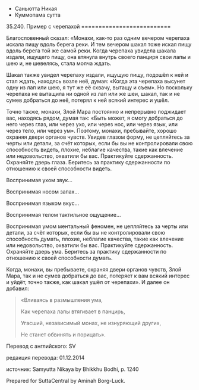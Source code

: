 









* Саньютта Никая
* Куммопама сутта


35\.240\. Пример с черепахой
\=\=\=\=\=\=\=\=\=\=\=\=\=\=\=\=\=\=\=\=\=\=\=\=\=\=



Благословенный сказал: «Монахи, как\-то раз одним вечером черепаха искала пищу вдоль берега реки\. И тем вечером шакал тоже искал пищу вдоль берега той же самой реки\. Когда черепаха увидела шакала издали, ищущего пищу, она втянула внутрь своего панциря свои лапы и шею и, не шевелясь, стала молча ждать\.


Шакал также увидел черепаху издали, ищущую пищу, подошёл к ней и стал ждать, находясь возле неё, думая: «Когда эта черепаха высунет одну из лап или шею, я тут же её схвачу, вытащу и съем»\. Но поскольку черепаха не вытащила ни одной из лап или же шеи, шакал, так и не сумев добраться до неё, потерял к ней всякий интерес и ушёл\.


Точно также, монахи, Злой Мара постоянно и непрерывно поджидает вас, находясь рядом, думая так: «Быть может, я смогу добраться до него через глаз, или через ухо, или через нос, или через язык, или через тело, или через ум»\. Поэтому, монахи, пребывайте, хорошо охраняя двери органов чувств\. Увидев глазом форму, не цепляйтесь за черты или детали, за счёт которых, если бы вы не контролировали свою способность видеть, плохие, неблагие качества, такие как влечение или недовольство, охватили бы вас\. Практикуйте сдержанность\. Охраняйте дверь глаза\. Беритесь за практику сдержанности по отношению к своей способности видеть\.


Воспринимая ухом звук…


Воспринимая носом запах…


Воспринимая языком вкус…


Воспринимая телом тактильное ощущение…


Воспринимая умом ментальный феномен, не цепляйтесь за черты или детали, за счёт которых, если бы вы не контролировали свою способность думать, плохие, неблагие качества, такие как влечение или недовольство, охватили бы вас\. Практикуйте сдержанность\. Охраняйте дверь ума\. Беритесь за практику сдержанности по отношению к своей способности думать\.


Когда, монахи, вы пребываете, охраняя двери органов чувств, Злой Мара, так и не сумев добраться до вас, потеряет к вам всякий интерес и уйдёт, точно также, как шакал ушёл от черепахи»\. И далее он добавил:



> «Вливаясь в размышления ума,  
> 
> Как черепаха лапы втягивает в панцирь,  
> 
> Угасший, независимый монах, не изнуряющий других,  
> 
> Не станет обвинять и порицать»\.



Перевод с английского: SV


редакция перевода: 01\.12\.2014


источник: Samyutta Nikaya by Bhikkhu Bodhi, p\. 1240


Prepared for SuttaCentral by Aminah Borg\-Luck\.






